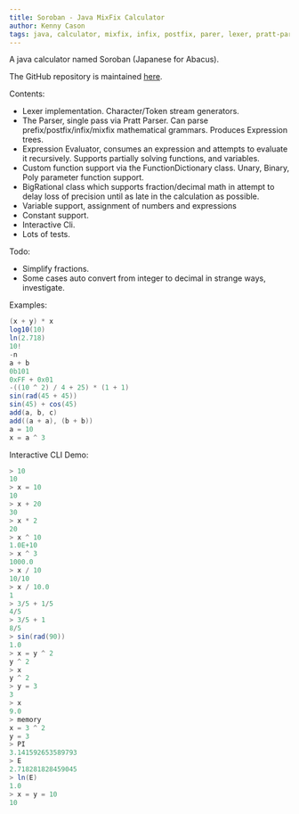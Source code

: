 ```yaml
---
title: Soroban - Java MixFix Calculator
author: Kenny Cason
tags: java, calculator, mixfix, infix, postfix, parer, lexer, pratt-parser
---
```


A java calculator named Soroban (Japanese for Abacus).

The GitHub repository is maintained <a href="https://github.com/kennycason/soroban" target="blank">here</a>.

Contents:

- Lexer implementation. Character/Token stream generators.
- The Parser, single pass via Pratt Parser. Can parse prefix/postfix/infix/mixfix mathematical grammars. Produces Expression trees.
- Expression Evaluator, consumes an expression and attempts to evaluate it recursively. Supports partially solving functions, and variables.
- Custom function support via the FunctionDictionary class. Unary, Binary, Poly parameter function support.
- BigRational class which supports fraction/decimal math in attempt to delay loss of precision until as late in the calculation as possible.
- Variable support, assignment of numbers and expressions
- Constant support.
- Interactive Cli.
- Lots of tests.

Todo:

- Simplify fractions.
- Some cases auto convert from integer to decimal in strange ways, investigate.

Examples:
```{.java .numberLines startFrom="1"}
(x + y) * x
log10(10)
ln(2.718)
10!
-n
a + b
0b101
0xFF + 0x01
-((10 ^ 2) / 4 + 25) * (1 + 1)
sin(rad(45 + 45))
sin(45) + cos(45)
add(a, b, c)
add((a + a), (b + b))
a = 10
x = a ^ 3
```

Interactive CLI Demo:
```{.java .numberLines startFrom="1"}
> 10
10
> x = 10
10
> x + 20
30
> x * 2
20
> x ^ 10
1.0E+10
> x ^ 3
1000.0
> x / 10
10/10
> x / 10.0
1
> 3/5 + 1/5
4/5
> 3/5 + 1
8/5
> sin(rad(90))
1.0
> x = y ^ 2
y ^ 2
> x
y ^ 2
> y = 3
3
> x
9.0
> memory
x = 3 ^ 2
y = 3
> PI
3.141592653589793
> E
2.718281828459045
> ln(E)
1.0
> x = y = 10
10
```

